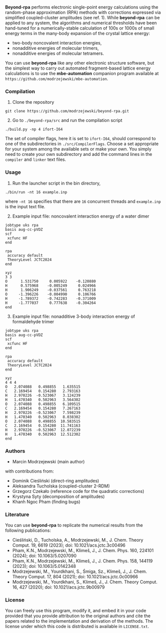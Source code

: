 **Beyond-rpa** performs electronic single-point energy calculations using the random-phase
approximation (RPA) methods with corrections expressed via simplified coupled-cluster
amplitudes (see ref. 1). While **beyond-rpa** can
be applied to any system, the algorithms and numerical thresholds have been
hand-tuned for a numerically-stable calculation of 100s or 1000s of small
energy terms in the many-body expansion of the crystal lattice energy:
* two-body noncovalent interaction energies,
* nonadditive energies of molecular trimers,
* nonadditive energies of molecular tetramers.

You can use **beyond-rpa** like any other electronic structure software, 
but the simplest way to carry out automated fragment-based lattice energy
calculations is to use the **mbe-automation** companion program available
at `https://github.com/modrzejewski/mbe-automation`.

### Compilation

1. Clone the repository
```
git clone https://github.com/modrzejewski/beyond-rpa.git
```

2. Go to `./beyond-rpa/src` and run the compilation script
```
./build.py -np 4 ifort-I64
```
The set of compiler flags, here it is set to `ifort-I64`, should correspond to one of
the subdirectories in `./src/CompilerFlags`. Choose a set appropriate for your
system among the available sets or make your own. You simply need to create
your own subdirectory and add the command lines in the `compiler` and `linker`
text files.

### Usage
1. Run the launcher script in the bin directory,
```
./bin/run -nt 16 example.inp 
```
where `-nt 16` specifies that there are `16` concurrent threads and `example.inp`
is the input text file.

2. Example input file: noncovalent interaction energy of a water dimer
```
jobtype uks rpa
basis aug-cc-pVDZ
scf
 xcfunc HF
end

rpa
 accuracy default
 TheoryLevel JCTC2024
end

xyz
3 3
O      1.531750     0.005922    -0.120880
H      0.575968    -0.005249     0.024966
H      1.906249    -0.037561     0.763218
O     -1.396226    -0.004990     0.106766
H     -1.789372    -0.742283    -0.371009
H     -1.777037     0.777638    -0.304264
end
```

3. Example input file: nonadditive 3-body interaction energy of formaldehyde trimer
```
jobtype uks rpa
basis aug-cc-pVDZ
scf
 xcfunc HF
end

rpa
 accuracy default
 TheoryLevel JCTC2024
end

xyz
4 4 4
O   2.074088   0.498855   1.635515
C   2.169454   0.154280   2.793163
H   2.970226  -0.523067   3.124239
H   1.470340   0.502963   3.564302
O   2.074088   0.498855   6.109515
C   2.169454   0.154280   7.267163
H   2.970226  -0.523067   7.598239
H   1.470340   0.502963   8.038302
O   2.074088   0.498855  10.583515
C   2.169454   0.154280  11.741163
H   2.970226  -0.523067  12.072239
H   1.470340   0.502963  12.512302
end
```

### Authors
* Marcin Modrzejewski (main author)

with contributions from:
* Dominik Cieśliński (direct-ring amplitudes)
* Aleksandra Tucholska (coupled-cluster 2-RDM)
* Grzegorz Czekało (reference code for the quadratic corrections)
* Krystyna Syty (decomposition of amplitudes)
* Khanh Ngoc Pham (finding bugs)
   
### Literature
You can use **beyond-rpa** to replicate the numerical results from the following publications:
* Cieśliński, D., Tucholska, A., Modrzejewski, M., J. Chem. Theory Comput. 19, 6619 (2023); doi: 10.1021/acs.jctc.3c00496
* Pham, K.N., Modrzejewski, M., Klimeš, J., J. Chem. Phys. 160, 224101 (2024); doi: 10.1063/5.0207090
* Pham, K.N., Modrzejewski, M., Klimeš, J., J. Chem. Phys. 158, 144119 (2023); doi: 10.1063/5.0142348
* Modrzejewski, M., Yourdkhani, S., Śmiga, Sz., Klimeš, J., J. Chem. Theory Comput. 17, 804 (2021); doi: 10.1021/acs.jctc.0c00966
* Modrzejewski, M., Yourdkhani, S., Klimeš, J., J. Chem. Theory Comput. 16, 427 (2020); doi: 10.1021/acs.jctc.9b00979

### License
You can freely use this program, modify it, and embed it in your code provided
that you provide attribution to the original authors and cite the papers
related to the implementation and derivation of the methods. The license under
which this code is distributed is available in `LICENSE.txt`.

